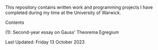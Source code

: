 This repository contains written work and programming projects I have completed during my time at the University of Warwick.

Contents

(1): Second-year essay on Gauss' Theorema Egregium

Last Updated: Friday 13 October 2023
